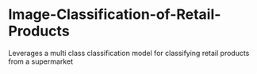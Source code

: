 # Image-Classification-of-Retail-Products
Leverages a multi class classification model for classifying retail products from a supermarket
